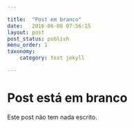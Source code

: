 ```yaml
---

title:  "Post em branco"
date:   2016-06-08 07:56:15
layout: post
post_status: publish
menu_order: 1
taxonomy:
    category: test jekyll

---
```


# Post está em branco

Este post não tem nada escrito.

